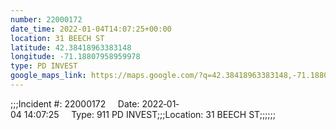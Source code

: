 ```yaml
---
number: 22000172
date_time: 2022-01-04T14:07:25+00:00
location: 31 BEECH ST
latitude: 42.38418963383148
longitude: -71.18807958959978
type: PD INVEST
google_maps_link: https://maps.google.com/?q=42.38418963383148,-71.18807958959978
---
```


;;;Incident #: 22000172     Date: 2022‐01‐04 14:07:25     Type: 911 PD INVEST;;;Location: 31 BEECH ST;;;;;;
